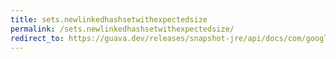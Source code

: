 ```yaml
---
title: sets.newlinkedhashsetwithexpectedsize
permalink: /sets.newlinkedhashsetwithexpectedsize/
redirect_to: https://guava.dev/releases/snapshot-jre/api/docs/com/google/common/collect/Sets.html#newLinkedHashSetWithExpectedSize-int-
---
```

